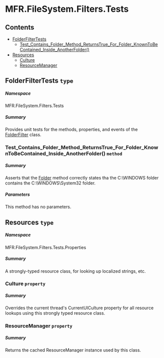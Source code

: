 <a name='assembly'></a>
# MFR.FileSystem.Filters.Tests

## Contents

- [FolderFilterTests](#T-MFR-FileSystem-Filters-Tests-FolderFilterTests 'MFR.FileSystem.Filters.Tests.FolderFilterTests')
  - [Test_Contains_Folder_Method_ReturnsTrue_For_Folder_KnownToBeContained_Inside_AnotherFolder()](#M-MFR-FileSystem-Filters-Tests-FolderFilterTests-Test_Contains_Folder_Method_ReturnsTrue_For_Folder_KnownToBeContained_Inside_AnotherFolder 'MFR.FileSystem.Filters.Tests.FolderFilterTests.Test_Contains_Folder_Method_ReturnsTrue_For_Folder_KnownToBeContained_Inside_AnotherFolder')
- [Resources](#T-MFR-FileSystem-Filters-Tests-Properties-Resources 'MFR.FileSystem.Filters.Tests.Properties.Resources')
  - [Culture](#P-MFR-FileSystem-Filters-Tests-Properties-Resources-Culture 'MFR.FileSystem.Filters.Tests.Properties.Resources.Culture')
  - [ResourceManager](#P-MFR-FileSystem-Filters-Tests-Properties-Resources-ResourceManager 'MFR.FileSystem.Filters.Tests.Properties.Resources.ResourceManager')

<a name='T-MFR-FileSystem-Filters-Tests-FolderFilterTests'></a>
## FolderFilterTests `type`

##### Namespace

MFR.FileSystem.Filters.Tests

##### Summary

Provides unit tests for the methods, properties, and events of the
[FolderFilter](#T-MFR-FileSystem-Filters-FolderFilter 'MFR.FileSystem.Filters.FolderFilter') class.

<a name='M-MFR-FileSystem-Filters-Tests-FolderFilterTests-Test_Contains_Folder_Method_ReturnsTrue_For_Folder_KnownToBeContained_Inside_AnotherFolder'></a>
### Test_Contains_Folder_Method_ReturnsTrue_For_Folder_KnownToBeContained_Inside_AnotherFolder() `method`

##### Summary

Asserts that the
[Folder](#M-MFR-FileSystem-Filters-Interfaces-IFolderFilter-Folder 'MFR.FileSystem.Filters.Interfaces.IFolderFilter.Folder') method
correctly states tha the C:\WINDOWS folder contains the C:\WINDOWS\System32
folder.

##### Parameters

This method has no parameters.

<a name='T-MFR-FileSystem-Filters-Tests-Properties-Resources'></a>
## Resources `type`

##### Namespace

MFR.FileSystem.Filters.Tests.Properties

##### Summary

A strongly-typed resource class, for looking up localized strings, etc.

<a name='P-MFR-FileSystem-Filters-Tests-Properties-Resources-Culture'></a>
### Culture `property`

##### Summary

Overrides the current thread's CurrentUICulture property for all
  resource lookups using this strongly typed resource class.

<a name='P-MFR-FileSystem-Filters-Tests-Properties-Resources-ResourceManager'></a>
### ResourceManager `property`

##### Summary

Returns the cached ResourceManager instance used by this class.

